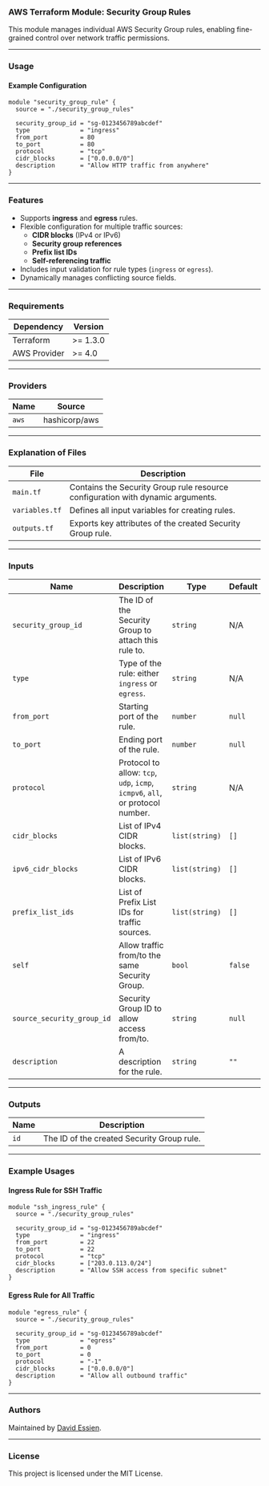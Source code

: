 ### AWS Terraform Module: Security Group Rules

This module manages individual AWS Security Group rules, enabling fine-grained control over network traffic permissions.

---

### **Usage**

#### Example Configuration

```hcl
module "security_group_rule" {
  source = "./security_group_rules"

  security_group_id = "sg-0123456789abcdef"
  type              = "ingress"
  from_port         = 80
  to_port           = 80
  protocol          = "tcp"
  cidr_blocks       = ["0.0.0.0/0"]
  description       = "Allow HTTP traffic from anywhere"
}
```

---

### **Features**

- Supports **ingress** and **egress** rules.
- Flexible configuration for multiple traffic sources:
  - **CIDR blocks** (IPv4 or IPv6)
  - **Security group references**
  - **Prefix list IDs**
  - **Self-referencing traffic**
- Includes input validation for rule types (`ingress` or `egress`).
- Dynamically manages conflicting source fields.

---

### **Requirements**

| **Dependency** | **Version** |
| -------------- | ----------- |
| Terraform      | >= 1.3.0    |
| AWS Provider   | >= 4.0      |

---

### **Providers**

| **Name** | **Source**    |
| -------- | ------------- |
| `aws`    | hashicorp/aws |

---

### **Explanation of Files**

| **File**       | **Description**                                                                 |
| -------------- | ------------------------------------------------------------------------------- |
| `main.tf`      | Contains the Security Group rule resource configuration with dynamic arguments. |
| `variables.tf` | Defines all input variables for creating rules.                                 |
| `outputs.tf`   | Exports key attributes of the created Security Group rule.                      |

---

### **Inputs**

| **Name**                   | **Description**                                                               | **Type**       | **Default** | **Required** |
| -------------------------- | ----------------------------------------------------------------------------- | -------------- | ----------- | ------------ |
| `security_group_id`        | The ID of the Security Group to attach this rule to.                          | `string`       | N/A         | Yes          |
| `type`                     | Type of the rule: either `ingress` or `egress`.                               | `string`       | N/A         | Yes          |
| `from_port`                | Starting port of the rule.                                                    | `number`       | `null`      | No           |
| `to_port`                  | Ending port of the rule.                                                      | `number`       | `null`      | No           |
| `protocol`                 | Protocol to allow: `tcp`, `udp`, `icmp`, `icmpv6`, `all`, or protocol number. | `string`       | N/A         | Yes          |
| `cidr_blocks`              | List of IPv4 CIDR blocks.                                                     | `list(string)` | `[]`        | No           |
| `ipv6_cidr_blocks`         | List of IPv6 CIDR blocks.                                                     | `list(string)` | `[]`        | No           |
| `prefix_list_ids`          | List of Prefix List IDs for traffic sources.                                  | `list(string)` | `[]`        | No           |
| `self`                     | Allow traffic from/to the same Security Group.                                | `bool`         | `false`     | No           |
| `source_security_group_id` | Security Group ID to allow access from/to.                                    | `string`       | `null`      | No           |
| `description`              | A description for the rule.                                                   | `string`       | `""`        | No           |

---

### **Outputs**

| **Name**                 | **Description**                            |
| ------------------------ | ------------------------------------------ |
| `id` | The ID of the created Security Group rule. |

---

### **Example Usages**

#### Ingress Rule for SSH Traffic

```hcl
module "ssh_ingress_rule" {
  source = "./security_group_rules"

  security_group_id = "sg-0123456789abcdef"
  type              = "ingress"
  from_port         = 22
  to_port           = 22
  protocol          = "tcp"
  cidr_blocks       = ["203.0.113.0/24"]
  description       = "Allow SSH access from specific subnet"
}
```

#### Egress Rule for All Traffic

```hcl
module "egress_rule" {
  source = "./security_group_rules"

  security_group_id = "sg-0123456789abcdef"
  type              = "egress"
  from_port         = 0
  to_port           = 0
  protocol          = "-1"
  cidr_blocks       = ["0.0.0.0/0"]
  description       = "Allow all outbound traffic"
}
```

---

### **Authors**

Maintained by [David Essien](https://davidessien.com).

---

### **License**

This project is licensed under the MIT License.
